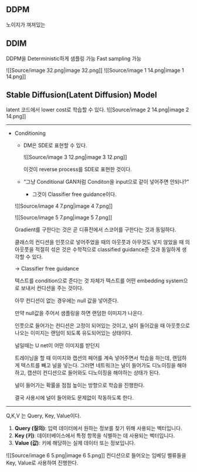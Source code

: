 ## DDPM
노이지가 껴져있는
  
## DDIM
DDPM을 Deterministic하게 샘플링 가능
Fast sampling 가능
  
![[Source/image 32.png|image 32.png]]
![[Source/image 1 14.png|image 1 14.png]]
  
  
## Stable Diffusion(Latent Diffusion) Model
latent 코드에서 lower cost로 학습할 수 있다.
![[Source/image 2 14.png|image 2 14.png]]
  
---
- Conditioning
    
    - DM은 SDE로 표현할 수 있다.
        
        ![[Source/image 3 12.png|image 3 12.png]]
        
        이것이 reverse process를 SDE로 표현한 것이다.
        
          
        
          
        
    - “그냥 Conditional GAN처럼 Conditon을 input으로 같이 넣어주면 안되나?”
        - 그것이 Classifier free guidance이다.
    
      
    
    ![[Source/image 4 7.png|image 4 7.png]]
    
    ![[Source/image 5 7.png|image 5 7.png]]
    
    Gradient를 구한다는 것은 곧 디퓨전에서 스코어를 구한다는 것과 동일하다.
    
    클래스의 컨디션을 인풋으로 넣어주었을 때의 아웃풋과 아무것도 넣지 않았을 때 의 아웃풋을 적절히 섞은 것은 수학적으로 classified guidance준 것과 동일하게 생각할 수 있다.
    
    → Classifier free guidance
    
      
    
    텍스트를 condition으로 준다는 것 자체가 텍스트를 어떤 embedding system으로 보내서 컨디션을 주는 것이다.
    
    아무 컨디션이 없는 경우에는 null 값을 넣어준다.
    
    만약 null값을 주어서 샘플링을 하면 랜덤한 이미지가 나온다.
    
    인풋으로 들어가는 컨디션은 고정이 되어있는 것이고, 널이 들어갔을 때 아웃풋으로 나오는 이미지는 랜덤이 되도록 유도되어있는 상태이다.
    
    널일때는 U net이 어떤 이미지를 받던지
    
      
    
    트레이닝을 할 때 이미지와 캡션의 페어를 계속 넣어주면서 학습을 하는데, 랜덤하게 텍스트를 빼고 널을 넣는다. 그러면 네트워크는 널이 들어가도 디노이징을 해야하고, 캡션이 컨디션으로 들어와도 디노이징을 해야하는 상태가 된다.
    
    널이 들어가는 확률을 점점 높이는 방향으로 학습을 진행한다.
    
    결국 사용시에 널이 들어와도 문제없이 작동하도록 한다.
    
---
  
Q,K,V 는 Query, Key, Value이다.
1. **Query (질의)**: 입력 데이터에서 원하는 정보를 찾기 위해 사용되는 벡터입니다.
2. **Key (키)**: 데이터베이스에서 특정 항목을 식별하는 데 사용되는 벡터입니다.
3. **Value (값)**: 키에 해당하는 실제 데이터 또는 정보입니다.
  
![[Source/image 6 5.png|image 6 5.png]]
컨디션으로 들어오는 임베딩 벨류들을 Key, Value로 사용하여 진행한다.